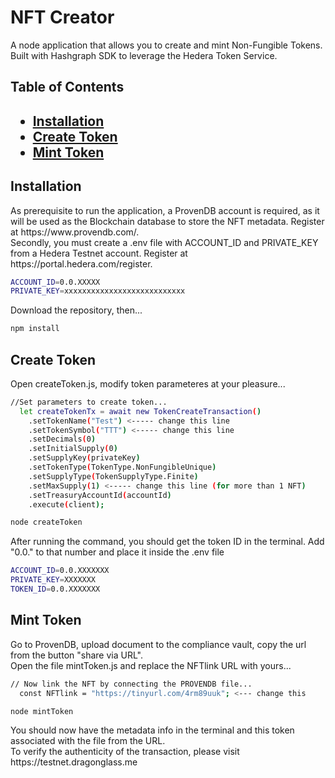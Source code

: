 <h1 id="title">NFT Creator</h1>


<p>A node application that allows you to create and mint Non-Fungible Tokens. Built with Hashgraph SDK to leverage the Hedera Token Service.</p>


<h2>Table of Contents<h2>

* [Installation](#installation)
* [Create Token](#create-token)
* [Mint Token](#mint-token)


<h2 id="installation">Installation</h2>


<p>As prerequisite to run the application, a ProvenDB account is  required, as it will be used as the Blockchain database to store the NFT metadata. Register at https://www.provendb.com/.</br> 
Secondly, you must create a .env file with ACCOUNT_ID and PRIVATE_KEY from a Hedera Testnet account. Register  at https://portal.hedera.com/register.</p>

```sh
ACCOUNT_ID=0.0.XXXXX
PRIVATE_KEY=xxxxxxxxxxxxxxxxxxxxxxxxxxx
```

<p>Download the repository, then...</p> 

```sh
npm install
```

<h2 id="create-token">Create Token</h2>

<p>Open createToken.js, modify token parameteres at your pleasure...</p>

```sh
//Set parameters to create token...
  let createTokenTx = await new TokenCreateTransaction()
    .setTokenName("Test") <----- change this line
    .setTokenSymbol("TTT") <----- change this line
    .setDecimals(0) 
    .setInitialSupply(0)
    .setSupplyKey(privateKey)
    .setTokenType(TokenType.NonFungibleUnique)
    .setSupplyType(TokenSupplyType.Finite)
    .setMaxSupply(1) <----- change this line (for more than 1 NFT)
    .setTreasuryAccountId(accountId)
    .execute(client);
```

```sh
node createToken
```
<p>After running the command, you should get the token ID in the terminal. Add "0.0." to that number and place it inside the .env file</p>

```sh
ACCOUNT_ID=0.0.XXXXXXX
PRIVATE_KEY=XXXXXXX
TOKEN_ID=0.0.XXXXXXX
```
<h2 id="mint-token">Mint Token</h2>

<p>Go to ProvenDB, upload document to the compliance vault, copy the url from the button "share via URL".</br>
Open the file mintToken.js and replace the NFTlink URL with yours...</p>

```sh
// Now link the NFT by connecting the PROVENDB file...
  const NFTlink = "https://tinyurl.com/4rm89uuk"; <--- change this
```

```sh
node mintToken
```
<p>You should now have the metadata info in the terminal and this token associated with the file from the URL.</br>
To verify the authenticity of the transaction, please visit https://testnet.dragonglass.me</p>
